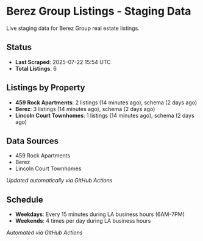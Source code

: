 # Berez Group Listings - Staging Data

Live staging data for Berez Group real estate listings.

## Status

- **Last Scraped**: 2025-07-22 15:54 UTC
- **Total Listings**: 6

## Listings by Property

- **459 Rock Apartments**: 2 listings (14 minutes ago), schema (2 days ago)
- **Berez**: 3 listings (14 minutes ago), schema (2 days ago)
- **Lincoln Court Townhomes**: 1 listings (14 minutes ago), schema (2 days ago)

## Data Sources

- 459 Rock Apartments
- Berez
- Lincoln Court Townhomes

*Updated automatically via GitHub Actions*

## Schedule

- **Weekdays**: Every 15 minutes during LA business hours (6AM-7PM)
- **Weekends**: 4 times per day during LA business hours

*Automated via GitHub Actions*
